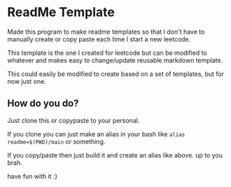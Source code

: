 # ReadMe Template

Made this program to make readme templates so that I don't have to manually create or copy paste each time I start a new leetcode.

This template is the one I created for leetcode but can be modified to whatever and makes easy to change/update reusable markdown template.

This could easily be modified to create based on a set of templates, but for now just one.

## How do you do?

Just clone this or copypaste to your personal.

If you clone you can just make an alias in your bash like `alias readme=$(PWD)/main`  or something.

If you copy/paste then just build it and create an alias like above. up to you brah.

have fun with it :)
